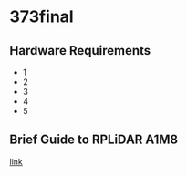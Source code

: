 # 373final


## Hardware Requirements
- 1
- 2
- 3
- 4
- 5


## Brief Guide to RPLiDAR A1M8
[link](https://docs.google.com/document/d/1IeCC1AuceanwxWrNEfNu5hHAYbNNzkttbM0vRZzuzNg/edit?usp=sharing)
